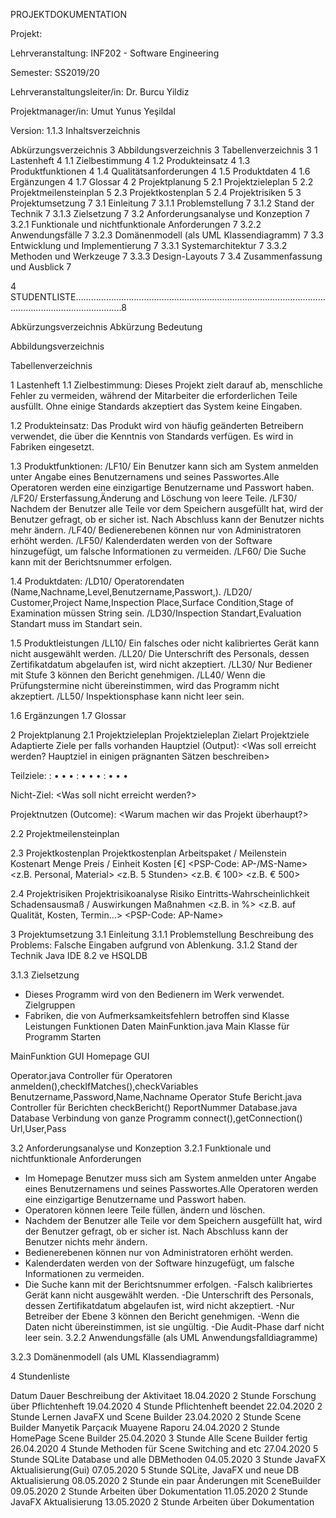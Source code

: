 PROJEKTDOKUMENTATION



Projekt: 





Lehrveranstaltung:	INF202 - Software Engineering

Semester:	SS2019/20

Lehrveranstaltungsleiter/in:	Dr. Burcu Yildiz		

Projektmanager/in:	Umut Yunus Yeşildal

Version:	1.1.3
Inhaltsverzeichnis

Abkürzungsverzeichnis	3
Abbildungsverzeichnis	3
Tabellenverzeichnis	3
1 Lastenheft	4
1.1 Zielbestimmung	4
1.2 Produkteinsatz	4
1.3 Produktfunktionen	4
1.4 Qualitätsanforderungen	4
1.5 Produktdaten	4
1.6 Ergänzungen	4
1.7 Glossar	4
2 Projektplanung	5
2.1 Projektzieleplan	5
2.2 Projektmeilensteinplan	5
2.3 Projektkostenplan	5
2.4 Projektrisiken	5
3 Projektumsetzung	7
3.1 Einleitung	7
3.1.1 Problemstellung	7
3.1.2 Stand der Technik	7
3.1.3 Zielsetzung	7
3.2 Anforderungsanalyse und Konzeption	7
3.2.1 Funktionale und nichtfunktionale Anforderungen	7
3.2.2 Anwendungsfälle	7
3.2.3 Domänenmodell (als UML Klassendiagramm)	7
3.3 Entwicklung und Implementierung	7
3.3.1 Systemarchitektur	7
3.3.2 Methoden und Werkzeuge	7
3.3.3 Design-Layouts	7
3.4 Zusammenfassung und Ausblick	7

4 STUDENTLISTE……………………………………………………………………………………………………………………………..8	

Abkürzungsverzeichnis
Abkürzung
Bedeutung









Abbildungsverzeichnis

Tabellenverzeichnis














1 Lastenheft 
1.1 Zielbestimmung: 
Dieses Projekt zielt darauf ab, menschliche Fehler zu vermeiden, während der Mitarbeiter die erforderlichen Teile ausfüllt. Ohne einige Standards akzeptiert das System keine Eingaben. 
 
1.2 Produkteinsatz: 
Das Produkt wird von häufig geänderten Betreibern verwendet, die über die Kenntnis von Standards verfügen. Es wird in Fabriken eingesetzt. 
 
1.3 Produktfunktionen: 
 /LF10/ Ein Benutzer kann sich am System anmelden unter Angabe eines Benutzernamens und seines Passwortes.Alle Operatoren werden eine einzigartige Benutzername und Passwort haben. 
/LF20/ Ersterfassung,Änderung and Löschung von leere Teile. 
/LF30/ Nachdem der Benutzer alle Teile vor dem Speichern ausgefüllt hat, wird der Benutzer gefragt, ob er sicher ist. Nach Abschluss kann der Benutzer nichts mehr ändern. 
/LF40/ Bedienerebenen können nur von Administratoren erhöht werden. 
/LF50/ Kalenderdaten werden von der Software hinzugefügt, um falsche Informationen zu vermeiden. 
/LF60/ Die Suche kann mit der Berichtsnummer erfolgen. 

1.4 Produktdaten: 
 /LD10/ Operatorendaten (Name,Nachname,Level,Benutzername,Passwort,). 
 /LD20/ Customer,Project Name,Inspection Place,Surface Condition,Stage of Examination müssen String sein. 
/LD30/Inspection Standart,Evaluation Standart muss im Standart sein. 
 





1.5 Produktleistungen
 /LL10/ Ein falsches oder nicht kalibriertes Gerät kann nicht ausgewählt werden. 
/LL20/ Die Unterschrift des Personals, dessen Zertifikatdatum abgelaufen ist, wird nicht akzeptiert. 
/LL30/ Nur Bediener mit Stufe 3 können den Bericht genehmigen. 
/LL40/ Wenn die Prüfungstermine nicht übereinstimmen, wird das Programm nicht akzeptiert. 
/LL50/ Inspektionsphase kann nicht leer sein. 
 
1.6 Ergänzungen
1.7 Glossar



2 Projektplanung
2.1 Projektzieleplan
Projektzieleplan
Zielart
Projektziele
Adaptierte Ziele
per <Datum> falls vorhanden
Hauptziel (Output):
<Was soll erreicht werden? Hauptziel in einigen prägnanten Sätzen beschreiben>

Teilziele:
<Teilziel>:
    • <messbares Ergebnis>
    • <messbares Ergebnis>
    • <messbares Ergebnis>
<Teilziel>:
    • <messbares Ergebnis>
    • <messbares Ergebnis>
    • <messbares Ergebnis>
<Teilziel>:
    • <messbares Ergebnis>
    • <messbares Ergebnis>
    • <messbares Ergebnis>

Nicht-Ziel:
<Was soll nicht erreicht werden?>

Projektnutzen (Outcome):
<Warum machen wir das Projekt überhaupt?>


2.2 Projektmeilensteinplan

2.3 Projektkostenplan
Projektkostenplan
Arbeitspaket / Meilenstein
Kostenart
Menge
Preis / Einheit
Kosten [€]
<PSP-Code: AP-/MS-Name>
<z.B. Personal, Material>
<z.B. 5 Stunden>
<z.B. € 100>
<z.B. € 500>












2.4 Projektrisiken
Projektrisikoanalyse
Risiko
Eintritts-Wahrscheinlichkeit
Schadensausmaß / Auswirkungen
Maßnahmen
<Name und Beschreibung des Risikos>
<z.B. in %>
<z.B. auf Qualität, Kosten, Termin...>
<PSP-Code: AP-Name>




















3 Projektumsetzung
3.1 Einleitung
3.1.1 Problemstellung
	Beschreibung des Problems: Falsche Eingaben aufgrund von Ablenkung. 
3.1.2 Stand der Technik
Java IDE 8.2 ve HSQLDB

3.1.3 Zielsetzung
- Dieses Programm wird von den Bedienern im Werk verwendet. Zielgruppen
- Fabriken, die von Aufmerksamkeitsfehlern betroffen sind
Klasse
Leistungen
Funktionen
Daten
MainFunktion.java 
Main Klasse für Programm 
Starten 

MainFunktion GUI 
Homepage GUI 


Operator.java 
Controller für Operatoren 
anmelden(),checkIfMatches(),checkVariables 
Benutzername,Password,Name,Nachname Operator Stufe 
Bericht.java 
Controller für Berichten 
checkBericht() 
ReportNummer 
Database.java 
Database Verbindung von ganze Programm 
connect(),getConnection() 
Url,User,Pass 



3.2 Anforderungsanalyse und Konzeption
3.2.1 Funktionale und nichtfunktionale Anforderungen
- Im Homepage Benutzer muss sich am System anmelden unter Angabe eines Benutzernamens und seines Passwortes.Alle Operatoren werden eine einzigartige Benutzername und Passwort haben. 
- Operatoren können leere Teile füllen, ändern und löschen.
- Nachdem der Benutzer alle Teile vor dem Speichern ausgefüllt hat, wird der Benutzer gefragt, ob er sicher ist. Nach Abschluss kann der Benutzer nichts mehr ändern. 
- Bedienerebenen können nur von Administratoren erhöht werden. 
- Kalenderdaten werden von der Software hinzugefügt, um falsche Informationen zu vermeiden.
- Die Suche kann mit der Berichtsnummer erfolgen.
-Falsch kalibriertes Gerät kann nicht ausgewählt werden.
-Die Unterschrift des Personals, dessen Zertifikatdatum abgelaufen ist, wird nicht akzeptiert.
-Nur Betreiber der Ebene 3 können den Bericht genehmigen.
-Wenn die Daten nicht übereinstimmen, ist sie ungültig.
-Die Audit-Phase darf nicht leer sein.
3.2.2 Anwendungsfälle (als UML Anwendungsfalldiagramme)





3.2.3 Domänenmodell (als UML Klassendiagramm)




















4 Stundenliste

Datum
Dauer
Beschreibung der Aktivitaet
18.04.2020
2 Stunde
Forschung über Pflichtenheft
19.04.2020
4 Stunde
Pflichtenheft beendet
22.04.2020
2 Stunde
Lernen JavaFX und Scene Builder
23.04.2020
2 Stunde
Scene Builder Manyetik Parçacık Muayene Raporu
24.04.2020
2 Stunde
HomePage Scene Builder
25.04.2020
3 Stunde
Alle Scene Builder fertig
26.04.2020
4 Stunde
Methoden für Scene Switching and etc
27.04.2020
5 Stunde
SQLite Database und alle DBMethoden
04.05.2020
3 Stunde
JavaFX Aktualisierung(Gui)
07.05.2020
5 Stunde 
SQLite, JavaFX und neue DB Aktualisierung
08.05.2020
2 Stunde
ein paar Änderungen mit SceneBuilder
09.05.2020
2 Stunde 
Arbeiten über Dokumentation
11.05.2020
2 Stunde 
JavaFX Aktualisierung
13.05.2020
2 Stunde 
Arbeiten über Dokumentation




